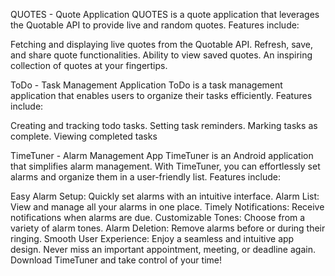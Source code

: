 QUOTES - Quote Application
QUOTES is a quote application that leverages the Quotable API to provide live and random quotes. Features include:

Fetching and displaying live quotes from the Quotable API.
Refresh, save, and share quote functionalities.
Ability to view saved quotes.
An inspiring collection of quotes at your fingertips.



ToDo - Task Management Application
ToDo is a task management application that enables users to organize their tasks efficiently. Features include:

Creating and tracking todo tasks.
Setting task reminders.
Marking tasks as complete.
Viewing completed tasks







TimeTuner - Alarm Management App
TimeTuner is an Android application that simplifies alarm management. With TimeTuner, you can effortlessly set alarms and organize them in a user-friendly list. Features include:

Easy Alarm Setup: Quickly set alarms with an intuitive interface.
Alarm List: View and manage all your alarms in one place.
Timely Notifications: Receive notifications when alarms are due.
Customizable Tones: Choose from a variety of alarm tones.
Alarm Deletion: Remove alarms before or during their ringing.
Smooth User Experience: Enjoy a seamless and intuitive app design.
Never miss an important appointment, meeting, or deadline again. Download TimeTuner and take control of your time!
